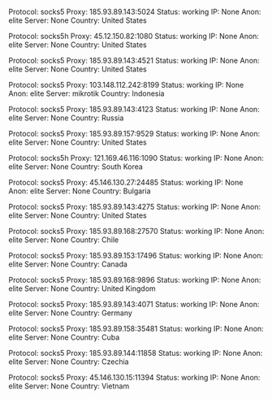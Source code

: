 Protocol: socks5
Proxy: 185.93.89.143:5024
Status: working
IP: None
Anon: elite
Server: None
Country: United States

Protocol: socks5h
Proxy: 45.12.150.82:1080
Status: working
IP: None
Anon: elite
Server: None
Country: United States

Protocol: socks5
Proxy: 185.93.89.143:4521
Status: working
IP: None
Anon: elite
Server: None
Country: United States

Protocol: socks5
Proxy: 103.148.112.242:8199
Status: working
IP: None
Anon: elite
Server: mikrotik
Country: Indonesia

Protocol: socks5
Proxy: 185.93.89.143:4123
Status: working
IP: None
Anon: elite
Server: None
Country: Russia

Protocol: socks5
Proxy: 185.93.89.157:9529
Status: working
IP: None
Anon: elite
Server: None
Country: United States

Protocol: socks5h
Proxy: 121.169.46.116:1090
Status: working
IP: None
Anon: elite
Server: None
Country: South Korea

Protocol: socks5
Proxy: 45.146.130.27:24485
Status: working
IP: None
Anon: elite
Server: None
Country: Bulgaria

Protocol: socks5
Proxy: 185.93.89.143:4275
Status: working
IP: None
Anon: elite
Server: None
Country: United States

Protocol: socks5
Proxy: 185.93.89.168:27570
Status: working
IP: None
Anon: elite
Server: None
Country: Chile

Protocol: socks5
Proxy: 185.93.89.153:17496
Status: working
IP: None
Anon: elite
Server: None
Country: Canada

Protocol: socks5
Proxy: 185.93.89.168:9896
Status: working
IP: None
Anon: elite
Server: None
Country: United Kingdom

Protocol: socks5
Proxy: 185.93.89.143:4071
Status: working
IP: None
Anon: elite
Server: None
Country: Germany

Protocol: socks5
Proxy: 185.93.89.158:35481
Status: working
IP: None
Anon: elite
Server: None
Country: Cuba

Protocol: socks5
Proxy: 185.93.89.144:11858
Status: working
IP: None
Anon: elite
Server: None
Country: Czechia

Protocol: socks5
Proxy: 45.146.130.15:11394
Status: working
IP: None
Anon: elite
Server: None
Country: Vietnam

